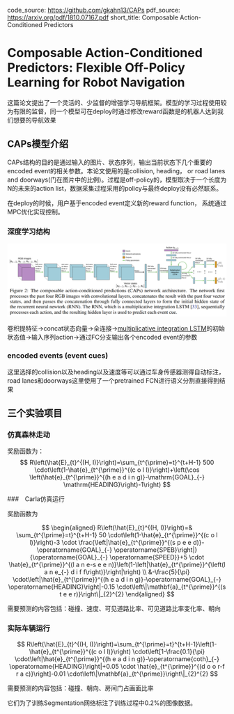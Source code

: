 code_source: https://github.com/gkahn13/CAPs
pdf_source: https://arxiv.org/pdf/1810.07167.pdf
short_title: Composable Action-Conditioned Predictors
# Composable Action-Conditioned Predictors: Flexible Off-Policy Learning for Robot Navigation

这篇论文提出了一个灵活的、少监督的增强学习导航框架。模型的学习过程使用较为有限的监督，同一个模型可在deploy时通过修改reward函数是的机器人达到我们想要的导航效果

## CAPs模型介绍

CAPs结构的目的是通过输入的图片、状态序列，输出当前状态下几个重要的encoded event的相关参数。本论文使用的是collision, heading， or road lanes and doorways(门在图片中的比例)。过程是off-policy的，模型取决于一个长度为N的未来的action list，数据采集过程采用的policy与最终deploy没有必然联系。

在deploy的时候，用户基于encoded event定义新的reward function， 系统通过MPC优化实现控制。

### 深度学习结构

![image](res/CAPsModel.png)

卷积提特征->concat状态向量->全连接->[multiplicative integration LSTM](../Building_Blocks/On_Multiplicative_Integration_with_Recurrent_Neural_Networks.md)的初始状态值->输入序列action->通过FC分支输出各个encoded event的参数

### encoded events (event cues)

这里选择的collision以及heading以及速度等可以通过车身传感器测得自动标注，road lanes和doorways这里使用了一个pretrained FCN进行语义分割直接得到结果


## 三个实验项目

### 仿真森林走动

奖励函数为：
$$
R\left(\hat{E}_{t}^{(H, I)}\right)=\sum_{t^{\prime}=t}^{t+H-1} 500 \cdot\left(1-\hat{e}_{t^{\prime}}^{(c o l l)}\right)+\left(\cos \left(\hat{e}_{t^{\prime}}^{(h e a d i n g)}-\mathrm{GOAL}_{-} \mathrm{HEADING}\right)-1\right)
$$

###　Carla仿真运行

奖励函数为

$$
\begin{aligned} R\left(\hat{E}_{t}^{(H, I)}\right)=& \sum_{t^{\prime}=t}^{t+H-1} 50 \cdot\left(1-\hat{e}_{t^{\prime}}^{(c o l l)}\right)-3 \cdot \frac{\left|\hat{e}_{t^{\prime}}^{(s p e e d)}-\operatorname{GOAL}_{-} \operatorname{SPEB}\right|}{\operatorname{GOAL}_{-} \operatorname{SPEED}}+5 \cdot \hat{e}_{t^{\prime}}^{(l a n e-s e e n)}\left(1-\left|\hat{e}_{t^{\prime}}^{\left(l a n e_{-} d i f f\right)}\right|\right) \\ &-\frac{5}{\pi} \cdot\left|\hat{e}_{t^{\prime}}^{(h e a d i n g)}-\operatorname{GOAL}_{-} \operatorname{HEADING}\right|-0.15 \cdot\left\|\mathbf{a}_{t^{\prime}}^{(s t e e r)}\right\|_{2}^{2} \end{aligned}
$$

需要预测的内容包括：碰撞、速度、可见道路比率、可见道路比率变化率、朝向

### 实际车辆运行

$$
R\left(\hat{E}_{t}^{(H, I)}\right)=\sum_{t^{\prime}=t}^{t+H-1}\left(1-\hat{e}_{t^{\prime}}^{(c o l l)}\right) \cdot\left[1-\frac{0.1}{\pi} \cdot\left|\hat{e}_{t^{\prime}}^{(h e a d i n g)}-\operatorname{coth}_{-} \operatorname{HEADING}\right|+0.05 \cdot \hat{e}_{t^{\prime}}^{(d o o r-f r a c)}\right]-0.01 \cdot\left\|\mathbf{a}_{t^{\prime}}\right\|_{2}^{2}
$$

需要预测的内容包括：碰撞、朝向、房间门占画面比率

它们为了训练Segmentation网络标注了训练过程中0.2%的图像数据。
